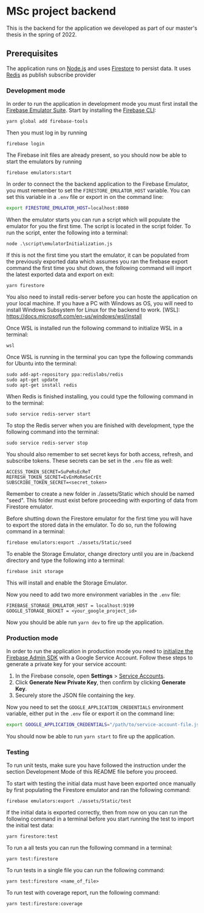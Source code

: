 # MSc project backend

This is the backend for the application we developed as part of our master's
thesis in the spring of 2022.

## Prerequisites

The application runs on [Node.js][] and uses [Firestore][] to persist data. It uses [Redis][] as publish subscribe provider

[Node.js]: https://nodejs.org/
[Firestore]: https://cloud.google.com/firestore
[Redis]: https://redis.io

### Development mode

In order to run the application in development mode you must first install the
[Firebase Emulator Suite][]. Start by installing the [Firebase CLI][]:

[Firebase Emulator Suite]: https://firebase.google.com/docs/emulator-suite/install_and_configure
[Firebase CLI]: https://firebase.google.com/docs/cli

    yarn global add firebase-tools

Then you must log in by running

    firebase login

The Firebase init files are already present, so you should now be able to start
the emulators by running

    firebase emulators:start

In order to connect the the backend application to the Firebase Emulator, you
must remember to set the `FIRESTORE_EMULATOR_HOST` variable. You can set this
variable in a `.env` file or export in on the command line:

```bash
export FIRESTORE_EMULATOR_HOST=localhost:8080
```

When the emulator starts you can run a script which will populate the emulator for you the
first time. The script is located in the script folder. To run the script, enter the following 
into a terminal:

```
node .\script\emulatorInitialization.js
```

If this is not the first time you start the emulator, it can be populated from the previously exported data
which assumes you ran the firebase export command the first time you shut down, 
the following command will import the latest exported data and export on exit:

```
yarn firestore
```

You also need to install redis-server before you can hoste the application on your local machine.
If you have a PC with Windows as OS, you will need to install Windows Subsystem for Linux for the backend to work.
[WSL]: https://docs.microsoft.com/en-us/windows/wsl/install 

Once WSL is installed run the following command to initialize WSL in a terminal:
```
wsl
```

Once WSL is running in the terminal you can type the following commands for Ubuntu into the terminal:
```
sudo add-apt-repository ppa:redislabs/redis
sudo apt-get update
sudo apt-get install redis
```

When Redis is finished installing, you could type the following command in to the terminal:
```
sudo service redis-server start
```

To stop the Redis server when you are finished with development, type the following command into the terminal:
```
sudo service redis-server stop
```

You should also remember to set secret keys for both access, refresh, and subscribe tokens.
These secrets can be set in the `.env` file as well:

```env
ACCESS_TOKEN_SECRET=SuPeRsEcReT
REFRESH_TOKEN_SECRET=EvEnMoReSeCrEt
SUBSCRIBE_TOKEN_SECRET=<secret_token>
```

Remember to create a new folder in ./assets/Static which should be named "seed". 
This folder must exist before proceeding with exporting of data from Firestore emulator. 

Before shutting down the Firestore emulator for the first time you will have to export the stored data
in the emulator. To do so, run the following command in a terminal:

```
firebase emulators:export ./assets/Static/seed
```

To enable the Storage Emulator, change directory until you are in /backend directory and type the following into a terminal:

```
firebase init storage
```

This will install and enable the Storage Emulator.

Now you need to add two more environment variables in the `.env` file:

```env
FIREBASE_STORAGE_EMULATOR_HOST = localhost:9199
GOOGLE_STORAGE_BUCKET = <your_google_project_id>
```

Now you should be able run `yarn dev` to fire up the application.

### Production mode

In order to run the application in production mode you need to
[initialize the Firebase Admin SDK][] with a Google Service Account.
Follow these steps to generate a private key for your service account:

1. In the Firebase console, open **Settings** > [Service Accounts][].
2. Click **Generate New Private Key**, then confirm by clicking **Generate Key**.
3. Securely store the JSON file containing the key.

Now you need to set the `GOOGLE_APPLICATION_CREDENTIALS` environment variable,
either put in the `.env` file or export it on the command line:

```bash
export GOOGLE_APPLICATION_CREDENTIALS="/path/to/service-account-file.json"
```

You should now be able to run `yarn start` to fire up the application.

[initialize the Firebase Admin SDK]: https://firebase.google.com/docs/admin/setup#initialize-sdk
[Service Accounts]: https://console.firebase.google.com/project/_/settings/serviceaccounts/adminsdk

### Testing

To run unit tests, make sure you have followed the instruction under the section Development Mode of this README file 
before you proceed.

To start with testing the initial data must have been exported once manually by first populating the Firestore emulator and ran 
the following command:

```
firebase emulators:export ./assets/Static/test
```

If the initial data is exported correctly, then from now on you can run the following command in a terminal before you
start running the test to import the initial test data:

```
yarn firestore:test
```

To run a all tests you can run the following command in a terminal:

```
yarn test:firestore
```

To run tests in a single file you can run the following command:

```
yarn test:firestore <name_of_file>
```

To run test with coverage report, run the following command:

```
yarn test:firestore:coverage
```
